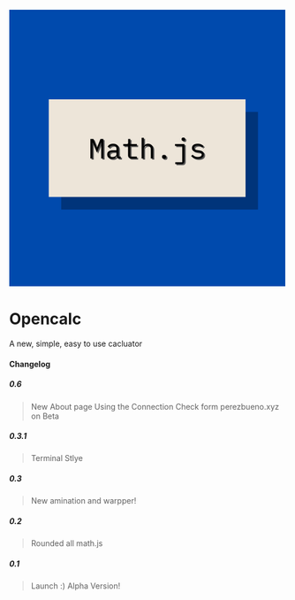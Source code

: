 ![Logo](Math.js.png)
# Opencalc
 A new, simple, easy to use cacluator
 #### Changelog
##### 0.6
> New About page
> Using the Connection Check form perezbueno.xyz on Beta
##### 0.3.1
> Terminal Stlye
##### 0.3
> New amination and warpper!
##### 0.2
> Rounded all math.js
##### 0.1
 > Launch :) Alpha Version!
